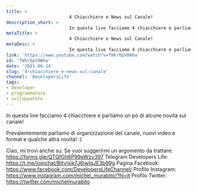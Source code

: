 ```yaml
---
title: > 
                        4 Chiacchiere e News sul Canale!
description_short: > 
                        In questa live facciamo 4 chiacchiere e parliamo un pò di alcune novità sul canale! Prevalentemente parliamo di organizzazione ...
metaTitle: > 
                        4 Chiacchiere e News sul Canale!
metaDesc: > 
                        In questa live facciamo 4 chiacchiere e parliamo un pò di alcune novità sul canale! Prevalentemente parliamo di organizzazione ...
link: 'https://www.youtube.com/watch?v=TWkr0pV0Whw'
id: 'TWkr0pV0Whw'
date: '2021-06-14'
slug: '4-chiacchiere-e-news-sul-canale'
channel: 'DevelopersLife'
tags: 
- developer
- programmatore
- sviluppatore
---
```

In questa live facciamo 4 chiacchiere e parliamo un pò di alcune novità sul canale!

Prevalentemente parliamo di organizzazione del canale, nuovi video e format e qualche altra novità! :)

Ciao, mi trovi anche su:
Se vuoi suggerirmi un argomento da trattare: https://forms.gle/QTQfGh6P99eWzv397
Telegram Developers Life: https://t.me/joinchat/BItvlxik7J6iwIqJE3b99g
Pagina Facebook: https://www.facebook.com/DevelopersLifeChannel/
Profilo Instagram: https://www.instagram.com/michel_murabito/?hl=it
Profilo Twitter: https://twitter.com/michelmurabito​